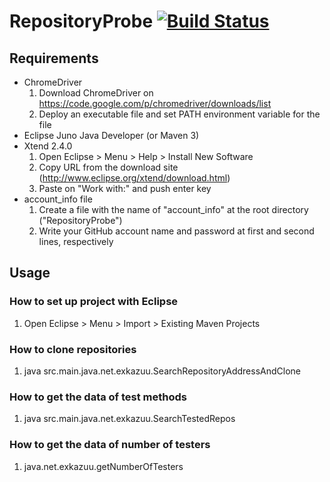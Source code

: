 RepositoryProbe [![Build Status](https://secure.travis-ci.org/exKAZUu/RepositoryProbe.png?branch=master)](http://travis-ci.org/exKAZUu/RepositoryProbe)
===============

## Requirements
* ChromeDriver
  1. Download ChromeDriver on https://code.google.com/p/chromedriver/downloads/list
  1. Deploy an executable file and set PATH environment variable for the file
* Eclipse Juno Java Developer (or Maven 3)
* Xtend 2.4.0
  1. Open Eclipse > Menu > Help > Install New Software
  1. Copy URL from the download site (http://www.eclipse.org/xtend/download.html)
  1. Paste on "Work with:" and push enter key
* account_info file
  1. Create a file with the name of "account_info" at the root directory ("RepositoryProbe")
  1. Write your GitHub account name and password at first and second lines, respectively

## Usage

### How to set up project with Eclipse
  1. Open Eclipse > Menu > Import > Existing Maven Projects

### How to clone repositories
  1. java src.main.java.net.exkazuu.SearchRepositoryAddressAndClone

### How to get the data of test methods
  1. java src.main.java.net.exkazuu.SearchTestedRepos

### How to get the data of number of testers
  1. java.net.exkazuu.getNumberOfTesters
